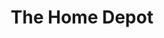 ---
title: "The Home Depot"
url: /alexandria/the-home-depot-richmond-highway/
shop: doityourself
---